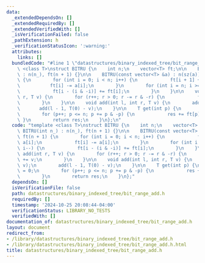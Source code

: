 ```yaml
---
data:
  _extendedDependsOn: []
  _extendedRequiredBy: []
  _extendedVerifiedWith: []
  _isVerificationFailed: false
  _pathExtension: h
  _verificationStatusIcon: ':warning:'
  attributes:
    links: []
  bundledCode: "#line 1 \"datastructures/binary_indexed_tree/bit_range_add.h\"\ntemplate\
    \ <class T>\nstruct BITRU {\n    int n;\n    vector<T> ft;\n\n    BITRU(int n_)\
    \ : n(n_), ft(n + 1) {}\n\n    BITRU(const vector<T> &a) : n(sz(a)), ft(n + 1)\
    \ {\n        for (int i = 0; i < n; i++) {\n            ft[i + 1] += a[i];\n \
    \           ft[i] -= a[i];\n        }\n        for (int i = n; i >= 1; i--) {\n\
    \            ft[i - (i & -i)] += ft[i];\n        }\n    }\n\n    void add(int\
    \ r, T v) {\n        for (r++; r > 0; r -= r & -r) {\n            ft[r] += v;\n\
    \        }\n    }\n\n    void add(int l, int r, T v) {\n        add(r, v);\n \
    \       add(l - 1, T(0) - v);\n    }\n\n    T get(int p) {\n        T res = 0;\n\
    \        for (p++; p <= n; p += p & -p) {\n            res += ft[p];\n       \
    \ }\n        return res;\n    }\n};\n"
  code: "template <class T>\nstruct BITRU {\n    int n;\n    vector<T> ft;\n\n   \
    \ BITRU(int n_) : n(n_), ft(n + 1) {}\n\n    BITRU(const vector<T> &a) : n(sz(a)),\
    \ ft(n + 1) {\n        for (int i = 0; i < n; i++) {\n            ft[i + 1] +=\
    \ a[i];\n            ft[i] -= a[i];\n        }\n        for (int i = n; i >= 1;\
    \ i--) {\n            ft[i - (i & -i)] += ft[i];\n        }\n    }\n\n    void\
    \ add(int r, T v) {\n        for (r++; r > 0; r -= r & -r) {\n            ft[r]\
    \ += v;\n        }\n    }\n\n    void add(int l, int r, T v) {\n        add(r,\
    \ v);\n        add(l - 1, T(0) - v);\n    }\n\n    T get(int p) {\n        T res\
    \ = 0;\n        for (p++; p <= n; p += p & -p) {\n            res += ft[p];\n\
    \        }\n        return res;\n    }\n};"
  dependsOn: []
  isVerificationFile: false
  path: datastructures/binary_indexed_tree/bit_range_add.h
  requiredBy: []
  timestamp: '2024-10-25 20:08:44-04:00'
  verificationStatus: LIBRARY_NO_TESTS
  verifiedWith: []
documentation_of: datastructures/binary_indexed_tree/bit_range_add.h
layout: document
redirect_from:
- /library/datastructures/binary_indexed_tree/bit_range_add.h
- /library/datastructures/binary_indexed_tree/bit_range_add.h.html
title: datastructures/binary_indexed_tree/bit_range_add.h
---
```

